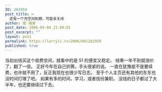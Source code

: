 ```yaml
---
ID: 262959
post_title: >
  还有一个月空间到期，可能会关闭
author: 南 靖男
post_date: 2006-09-04 21:00:01
post_excerpt: ""
layout: post
permalink: https://larryli.cn/2006/09/262959
published: true
---
```

当初出钱买这个收费空间，就看中的是 51 的便宜又稳定。
结果一年不到就涨价了，翻了一倍。
正好今年在自己折腾，手头很紧的说。
一直在犹豫是不是要续费，也许就不用了，反正我现在也很少写日志。
至于个人主页还有其他的东东也没时间打理了吧。
如果有多的时间，学习，或者找份兼职。
没钱的日子都过了大半年，也还要继续过下去。